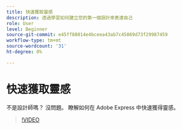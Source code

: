 ```yaml
---
title: 快速獲取靈感
description: 透過學習如何建立您的第一個設計來表達自己
role: User
level: Beginner
source-git-commit: e45ff88014e4bceea43ab7c45069d73f29987459
workflow-type: tm+mt
source-wordcount: '31'
ht-degree: 0%

---
```


# 快速獲取靈感

不是設計師嗎？ 沒問題。 瞭解如何在 Adobe Express 中快速獲得靈感。

>[!VIDEO](https://video.tv.adobe.com/v/3420207?quality=12&learn=on&hidetitle=true)
